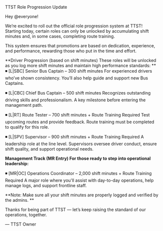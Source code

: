 TTST Role Progression Update

Hey @everyone!

We’re excited to roll out the official role progression system at TTST! Starting today, certain roles can only be unlocked by accumulating shift minutes and, in some cases, completing route training.

This system ensures that promotions are based on dedication, experience, and performance, rewarding those who put in the time and effort.

**Driver Progression (based on shift minutes)
These roles will be unlocked as you log more shift minutes and maintain high performance standards:
**
◾ [L|SBC] Senior Bus Captain – 300 shift minutes
For experienced drivers who’ve shown consistency. You’ll also help guide and support new Bus Captains.

◾ [L|CBC] Chief Bus Captain – 500 shift minutes
Recognizes outstanding driving skills and professionalism. A key milestone before entering the management path.

◾ [L|RT] Route Tester – 700 shift minutes + Route Training Required
Test upcoming routes and provide feedback. Route training must be completed to qualify for this role.

◾ [L|SPV] Supervisor – 900 shift minutes + Route Training Required
A leadership role at the line level. Supervisors oversee driver conduct, ensure shift quality, and support operational needs.

**Management Track (MR Entry)
For those ready to step into operational leadership:**

◾ [MR|OC] Operations Coordinator – 2,000 shift minutes + Route Training Required
A major role where you'll assist with day-to-day operations, help manage logs, and support frontline staff.

**Note: Make sure all your shift minutes are properly logged and verified by the admins.  **

Thanks for being part of TTST — let’s keep raising the standard of our operations, together. 

— TTST Owner